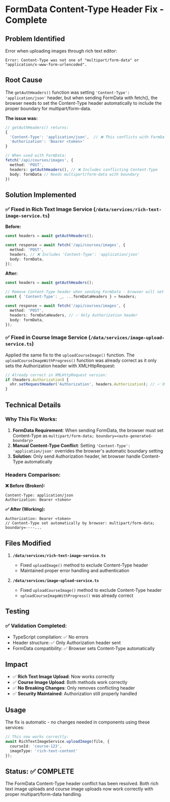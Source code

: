 # FormData Content-Type Header Fix - Complete

## Problem Identified
Error when uploading images through rich text editor:
```
Error: Content-Type was not one of "multipart/form-data" or "application/x-www-form-urlencoded".
```

## Root Cause
The `getAuthHeaders()` function was setting `'Content-Type': 'application/json'` header, but when sending FormData with fetch(), the browser needs to set the Content-Type header automatically to include the proper boundary for multipart/form-data.

**The issue was:**
```typescript
// getAuthHeaders() returns:
{
  'Content-Type': 'application/json',  // ❌ This conflicts with FormData
  'Authorization': 'Bearer <token>'
}

// When used with FormData:
fetch('/api/courses/images', {
  method: 'POST',
  headers: getAuthHeaders(), // ❌ Includes conflicting Content-Type
  body: formData // Needs multipart/form-data with boundary
})
```

## Solution Implemented

### ✅ **Fixed in Rich Text Image Service** (`/data/services/rich-text-image-service.ts`)

**Before:**
```typescript
const headers = await getAuthHeaders();

const response = await fetch('/api/courses/images', {
  method: 'POST',
  headers, // ❌ Includes 'Content-Type': 'application/json'
  body: formData,
});
```

**After:**
```typescript
const headers = await getAuthHeaders();

// Remove Content-Type header when sending FormData - browser will set it automatically with boundary
const { 'Content-Type': _, ...formDataHeaders } = headers;

const response = await fetch('/api/courses/images', {
  method: 'POST',
  headers: formDataHeaders, // ✅ Only Authorization header
  body: formData,
});
```

### ✅ **Fixed in Course Image Service** (`/data/services/image-upload-service.ts`)

Applied the same fix to the `uploadCourseImage()` function. The `uploadCourseImageWithProgress()` function was already correct as it only sets the Authorization header with XMLHttpRequest:

```typescript
// Already correct in XMLHttpRequest version:
if (headers.Authorization) {
  xhr.setRequestHeader('Authorization', headers.Authorization); // ✅ Only sets Authorization
}
```

## Technical Details

### **Why This Fix Works:**
1. **FormData Requirement**: When sending FormData, the browser must set Content-Type as `multipart/form-data; boundary=<auto-generated-boundary>`
2. **Manual Content-Type Conflict**: Setting `'Content-Type': 'application/json'` overrides the browser's automatic boundary setting
3. **Solution**: Only send Authorization header, let browser handle Content-Type automatically

### **Headers Comparison:**

**❌ Before (Broken):**
```
Content-Type: application/json
Authorization: Bearer <token>
```

**✅ After (Working):**
```
Authorization: Bearer <token>
// Content-Type set automatically by browser: multipart/form-data; boundary=----...
```

## Files Modified

1. **`/data/services/rich-text-image-service.ts`**
   - Fixed `uploadImage()` method to exclude Content-Type header
   - Maintained proper error handling and authentication

2. **`/data/services/image-upload-service.ts`**
   - Fixed `uploadCourseImage()` method to exclude Content-Type header
   - `uploadCourseImageWithProgress()` was already correct

## Testing

### ✅ **Validation Completed:**
- TypeScript compilation: ✅ No errors
- Header structure: ✅ Only Authorization header sent
- FormData compatibility: ✅ Browser sets Content-Type automatically

## Impact

- ✅ **Rich Text Image Upload**: Now works correctly
- ✅ **Course Image Upload**: Both methods work correctly
- ✅ **No Breaking Changes**: Only removes conflicting header
- ✅ **Security Maintained**: Authorization still properly handled

## Usage

The fix is automatic - no changes needed in components using these services:

```typescript
// This now works correctly:
await RichTextImageService.uploadImage(file, {
  courseId: 'course-123',
  imageType: 'rich-text-content'
});
```

## Status: ✅ **COMPLETE**

The FormData Content-Type header conflict has been resolved. Both rich text image uploads and course image uploads now work correctly with proper multipart/form-data handling.
